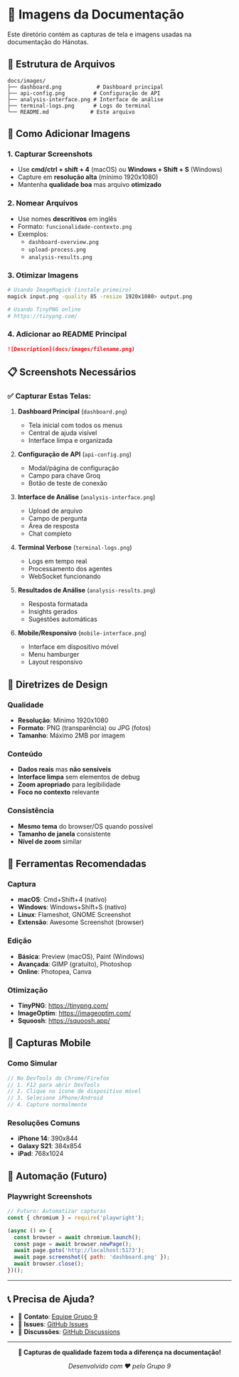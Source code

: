 # 📸 Imagens da Documentação

Este diretório contém as capturas de tela e imagens usadas na documentação do Hánotas.

## 📁 **Estrutura de Arquivos**

```
docs/images/
├── dashboard.png           # Dashboard principal
├── api-config.png         # Configuração de API
├── analysis-interface.png # Interface de análise
├── terminal-logs.png      # Logs do terminal
└── README.md             # Este arquivo
```

## 📝 **Como Adicionar Imagens**

### **1. Capturar Screenshots**
- Use **cmd/ctrl + shift + 4** (macOS) ou **Windows + Shift + S** (Windows)
- Capture em **resolução alta** (mínimo 1920x1080)
- Mantenha **qualidade boa** mas arquivo **otimizado**

### **2. Nomear Arquivos**
- Use nomes **descritivos** em inglês
- Formato: `funcionalidade-contexto.png`
- Exemplos:
  - `dashboard-overview.png`
  - `upload-process.png`
  - `analysis-results.png`

### **3. Otimizar Imagens**
```bash
# Usando ImageMagick (instale primeiro)
magick input.png -quality 85 -resize 1920x1080> output.png

# Usando TinyPNG online
# https://tinypng.com/
```

### **4. Adicionar ao README Principal**
```markdown
![Description](docs/images/filename.png)
```

## 📋 **Screenshots Necessários**

### ✅ **Capturar Estas Telas:**

1. **Dashboard Principal** (`dashboard.png`)
   - Tela inicial com todos os menus
   - Central de ajuda visível
   - Interface limpa e organizada

2. **Configuração de API** (`api-config.png`)
   - Modal/página de configuração
   - Campo para chave Groq
   - Botão de teste de conexão

3. **Interface de Análise** (`analysis-interface.png`)
   - Upload de arquivo
   - Campo de pergunta
   - Área de resposta
   - Chat completo

4. **Terminal Verbose** (`terminal-logs.png`)
   - Logs em tempo real
   - Processamento dos agentes
   - WebSocket funcionando

5. **Resultados de Análise** (`analysis-results.png`)
   - Resposta formatada
   - Insights gerados
   - Sugestões automáticas

6. **Mobile/Responsivo** (`mobile-interface.png`)
   - Interface em dispositivo móvel
   - Menu hamburger
   - Layout responsivo

## 🎨 **Diretrizes de Design**

### **Qualidade**
- **Resolução**: Mínimo 1920x1080
- **Formato**: PNG (transparência) ou JPG (fotos)
- **Tamanho**: Máximo 2MB por imagem

### **Conteúdo**
- **Dados reais** mas **não sensíveis**
- **Interface limpa** sem elementos de debug
- **Zoom apropriado** para legibilidade
- **Foco no contexto** relevante

### **Consistência**
- **Mesmo tema** do browser/OS quando possível
- **Tamanho de janela** consistente
- **Nível de zoom** similar

## 🔧 **Ferramentas Recomendadas**

### **Captura**
- **macOS**: Cmd+Shift+4 (nativo)
- **Windows**: Windows+Shift+S (nativo)
- **Linux**: Flameshot, GNOME Screenshot
- **Extensão**: Awesome Screenshot (browser)

### **Edição**
- **Básica**: Preview (macOS), Paint (Windows)
- **Avançada**: GIMP (gratuito), Photoshop
- **Online**: Photopea, Canva

### **Otimização**
- **TinyPNG**: https://tinypng.com/
- **ImageOptim**: https://imageoptim.com/
- **Squoosh**: https://squoosh.app/

## 📱 **Capturas Mobile**

### **Como Simular**
```javascript
// No DevTools do Chrome/Firefox
// 1. F12 para abrir DevTools
// 2. Clique no ícone de dispositivo móvel
// 3. Selecione iPhone/Android
// 4. Capture normalmente
```

### **Resoluções Comuns**
- **iPhone 14**: 390x844
- **Galaxy S21**: 384x854
- **iPad**: 768x1024

## 🚀 **Automação (Futuro)**

### **Playwright Screenshots**
```javascript
// Futuro: Automatizar capturas
const { chromium } = require('playwright');

(async () => {
  const browser = await chromium.launch();
  const page = await browser.newPage();
  await page.goto('http://localhost:5173');
  await page.screenshot({ path: 'dashboard.png' });
  await browser.close();
})();
```

---

## 📞 **Precisa de Ajuda?**

- 📧 **Contato**: [Equipe Grupo 9](../README.md#-equipe---grupo-9)
- 🐛 **Issues**: [GitHub Issues](https://github.com/forensicpython/Grupo-9---I2A2/issues)
- 💬 **Discussões**: [GitHub Discussions](https://github.com/forensicpython/Grupo-9---I2A2/discussions)

---

<div align="center">

**🎯 Capturas de qualidade fazem toda a diferença na documentação!**

*Desenvolvido com ❤️ pelo Grupo 9*

</div>